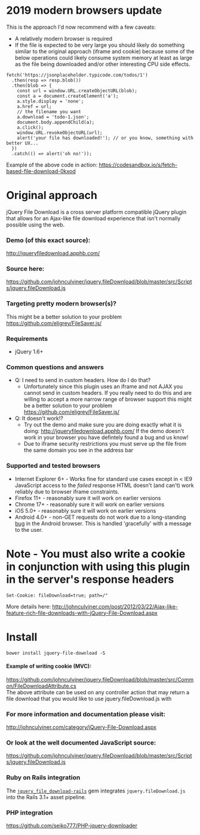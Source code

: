 # 2019 modern browsers update

This is the approach I'd now recommend with a few caveats:
- A relatively modern browser is required
- If the file is expected to be very large you should likely do something similar to the original approach (iframe and cookie) because some of the below operations could likely consume system memory at least as large as the file being downloaded and/or other interesting CPU side effects.

```
fetch('https://jsonplaceholder.typicode.com/todos/1')
  .then(resp => resp.blob())
  .then(blob => {
    const url = window.URL.createObjectURL(blob);
    const a = document.createElement('a');
    a.style.display = 'none';
    a.href = url;
    // the filename you want
    a.download = 'todo-1.json';
    document.body.appendChild(a);
    a.click();
    window.URL.revokeObjectURL(url);
    alert('your file has downloaded!'); // or you know, something with better UX...
  })
  .catch(() => alert('oh no!'));
```

Example of the above code in action: https://codesandbox.io/s/fetch-based-file-download-0kxod

# Original approach
jQuery File Download is a cross server platform compatible jQuery plugin that allows for an Ajax-like file download experience that isn't normally possible using the web.

### Demo (of this exact source):
http://jqueryfiledownload.apphb.com/

### Source here:
https://github.com/johnculviner/jquery.fileDownload/blob/master/src/Scripts/jquery.fileDownload.js

### Targeting pretty modern browser(s)?
This might be a better solution to your problem https://github.com/eligrey/FileSaver.js/

### Requirements
* jQuery 1.6+
 
### Common questions and answers
* Q: I need to send in custom headers. How do I do that?
  *  Unfortunately since this plugin uses an iframe and not AJAX you cannot send in custom headers. If you really need to do this and are willing to accept a more narrow range of browser support this might be a better solution to your problem https://github.com/eligrey/FileSaver.js/
* Q: It doesn't work!?
  * Try out the demo and make sure you are doing exactly what it is doing: http://jqueryfiledownload.apphb.com/ If the demo doesn't work in your browser you have defintely found a bug and us know!
  * Due to iframe security restrictions you must serve up the file from the same domain you see in the address bar

### Supported and tested browsers
* Internet Explorer 6+ - Works fine for standard use cases except in < IE9 JavaScript access to the *failed* response HTML doesn't (and can't) work reliably due to browser iframe constraints.
* Firefox 11+ - reasonably sure it will work on earlier versions
* Chrome 17+ - reasonably sure it will work on earlier versions
* iOS 5.0+ - reasonably sure it will work on earlier versions
* Android 4.0+ - non-GET requests do not work due to a long-standing [bug](http://code.google.com/p/android/issues/detail?id=1780) in the Android browser. This is handled 'gracefully' with a message to the user.


# Note - You must also write a cookie in conjunction with using this plugin in the server's response headers
```
Set-Cookie: fileDownload=true; path=/"
```
More details here:
http://johnculviner.com/post/2012/03/22/Ajax-like-feature-rich-file-downloads-with-jQuery-File-Download.aspx

# Install
```
bower install jquery-file-download -S
```

#### Example of writing cookie (MVC):
https://github.com/johnculviner/jquery.fileDownload/blob/master/src/Common/FileDownloadAttribute.cs<br/>
The above attribute can be used on any controller action that may return a file download that you would like to use jquery.fileDownload.js with

### For more information and documentation please visit:
http://johnculviner.com/category/jQuery-File-Download.aspx

### Or look at the well documented JavaScript source:
https://github.com/johnculviner/jquery.fileDownload/blob/master/src/Scripts/jquery.fileDownload.js

### Ruby on Rails integration

The [`jquery_file_download-rails`](https://github.com/rcook/jquery_file_download-rails)
gem integrates `jquery.fileDownload.js` into the Rails 3.1+ asset pipeline.

### PHP integration
https://github.com/seiko777/PHP-jquery-downloader

